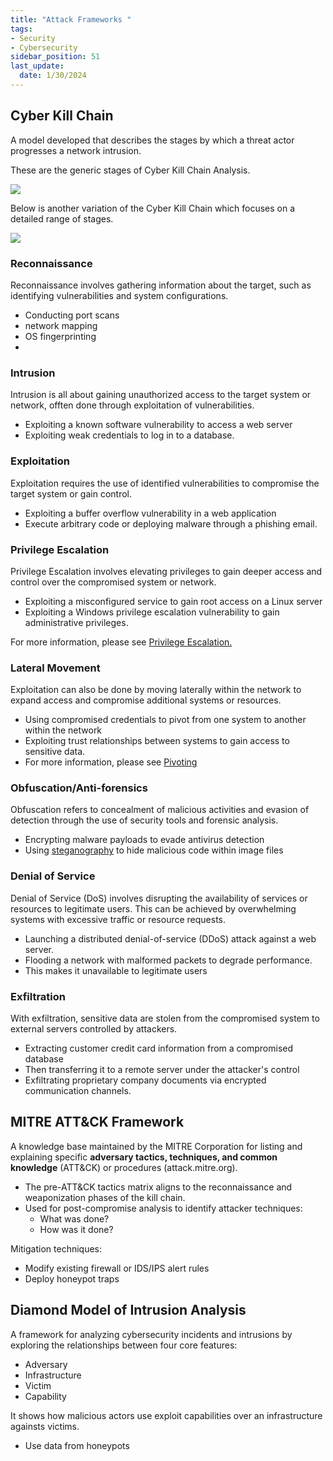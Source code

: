 ```yaml
---
title: "Attack Frameworks "
tags: 
- Security
- Cybersecurity
sidebar_position: 51
last_update:
  date: 1/30/2024
---
```



## Cyber Kill Chain

A model developed that describes the stages by which a threat actor progresses a network intrusion. 

These are the generic stages of Cyber Kill Chain Analysis.

<!-- - Reconnaissance
- Weaponization
- Delivery
- Exploitation
- Installation
- Command and Control (C2)
- Actions on Objectives -->


<div class="img-center">

![](/img/docs/sec+-ckc-2.png)


</div>



Below is another variation of the Cyber Kill Chain which focuses on a detailed range of stages.



<div class="img-center">

![](/img/docs/sec+-ckc-1.png)


</div>



### Reconnaissance

Reconnaissance involves gathering information about the target, such as identifying vulnerabilities and system configurations.

- Conducting port scans
- network mapping
- OS fingerprinting 
- 
### Intrusion

Intrusion is all about gaining unauthorized access to the target system or network, offten done through exploitation of vulnerabilities.

- Exploiting a known software vulnerability to access a web server 
- Exploiting weak credentials to log in to a database.

### Exploitation

Exploitation requires the use of identified vulnerabilities to compromise the target system or gain control.

- Exploiting a buffer overflow vulnerability in a web application
- Execute arbitrary code or deploying malware through a phishing email.

### Privilege Escalation

Privilege Escalation involves elevating privileges to gain deeper access and control over the compromised system or network.

- Exploiting a misconfigured service to gain root access on a Linux server 
- Exploiting a Windows privilege escalation vulnerability to gain administrative privileges.

For more information, please see [Privilege Escalation.](/docs/007-Cybersecurity/051-List-of-Attacks/014-Execution-and-Escalation.md#privilege-escalation)

### Lateral Movement

Exploitation can also be done by moving laterally within the network to expand access and compromise additional systems or resources.

- Using compromised credentials to pivot from one system to another within the network
- Exploiting trust relationships between systems to gain access to sensitive data.
- For more information, please see [Pivoting](/docs/007-Cybersecurity/028-Assessment-and-Testing/067-Penetration-Testing.md#privilege-escalation-backdoors-and-pivoting)


### Obfuscation/Anti-forensics

Obfuscation refers to concealment of malicious activities and evasion of detection through the use of security tools and forensic analysis.

- Encrypting malware payloads to evade antivirus detection 
- Using [steganography](/docs/007-Cybersecurity/025-Cryptography/001-Cryptography-Basics.md#steganography) to hide malicious code within image files

### Denial of Service

Denial of Service (DoS) involves disrupting the availability of services or resources to legitimate users. This can be achieved by overwhelming systems with excessive traffic or resource requests.

- Launching a distributed denial-of-service (DDoS) attack against a web server.
- Flooding a network with malformed packets to degrade performance.
- This makes it unavailable to legitimate users

### Exfiltration

With exfiltration, sensitive data are stolen from the compromised system to external servers controlled by attackers.

- Extracting customer credit card information from a compromised database  
- Then transferring it to a remote server under the attacker's control 
- Exfiltrating proprietary company documents via encrypted communication channels.


## MITRE ATT&CK Framework

A knowledge base maintained by the MITRE Corporation for listing and explaining specific **adversary tactics, techniques, and common knowledge** (ATT&CK) or procedures (attack.mitre.org).

- The pre-ATT&CK tactics matrix aligns to the reconnaissance and weaponization phases of the kill chain.
- Used for post-compromise analysis to identify attacker techniques:
  - What was done?
  - How was it done?

Mitigation techniques:

- Modify existing firewall or IDS/IPS alert rules
- Deploy honeypot traps

## Diamond Model of Intrusion Analysis

A framework for analyzing cybersecurity incidents and intrusions by exploring the relationships between four core features: 

- Adversary
- Infrastructure
- Victim
- Capability

It shows how malicious actors use exploit capabilities over an infrastructure againsts victims.

- Use data from honeypots







